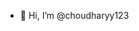 - 👋 Hi, I’m @choudharyy123
<!---
choudharyy123/choudharyy123 is a ✨ special ✨ repository because its `README.md` (this file) appears on your GitHub profile.
You can click the Preview link to take a look at your changes.
--->
 
